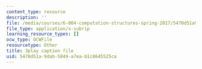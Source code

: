 ```yaml
---
content_type: resource
description: ''
file: /media/courses/6-004-computation-structures-spring-2017/5470d51a9dab5849a7eab1c8645525ca_-OduZBd1aHw.vtt
file_type: application/x-subrip
learning_resource_types: []
ocw_type: OCWFile
resourcetype: Other
title: 3play caption file
uid: 5470d51a-9dab-5849-a7ea-b1c8645525ca
---
```

